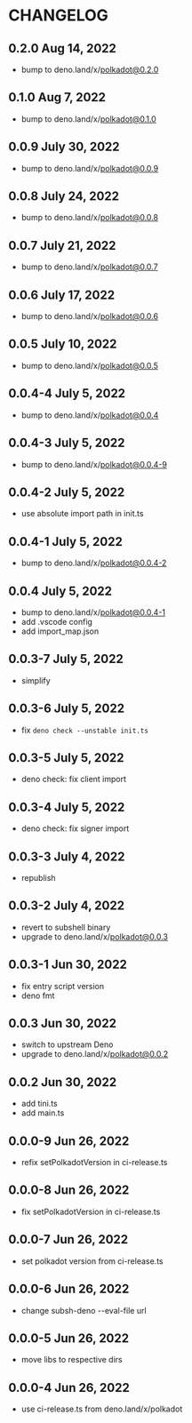 # CHANGELOG

## 0.2.0 Aug 14, 2022
- bump to deno.land/x/polkadot@0.2.0

## 0.1.0 Aug 7, 2022
- bump to deno.land/x/polkadot@0.1.0

## 0.0.9 July 30, 2022
- bump to deno.land/x/polkadot@0.0.9

## 0.0.8 July 24, 2022
- bump to deno.land/x/polkadot@0.0.8

## 0.0.7 July 21, 2022
- bump to deno.land/x/polkadot@0.0.7

## 0.0.6 July 17, 2022
- bump to deno.land/x/polkadot@0.0.6

## 0.0.5 July 10, 2022
- bump to deno.land/x/polkadot@0.0.5

## 0.0.4-4 July 5, 2022
- bump to deno.land/x/polkadot@0.0.4

## 0.0.4-3 July 5, 2022
- bump to deno.land/x/polkadot@0.0.4-9

## 0.0.4-2 July 5, 2022
- use absolute import path in init.ts

## 0.0.4-1 July 5, 2022
- bump to deno.land/x/polkadot@0.0.4-2

## 0.0.4 July 5, 2022
- bump to deno.land/x/polkadot@0.0.4-1
- add .vscode config
- add import_map.json

## 0.0.3-7 July 5, 2022
- simplify

## 0.0.3-6 July 5, 2022
- fix `deno check --unstable init.ts`

## 0.0.3-5 July 5, 2022
- deno check: fix client import

## 0.0.3-4 July 5, 2022
- deno check: fix signer import

## 0.0.3-3 July 4, 2022
- republish

## 0.0.3-2 July 4, 2022

- revert to subshell binary
- upgrade to deno.land/x/polkadot@0.0.3

## 0.0.3-1 Jun 30, 2022

- fix entry script version
- deno fmt

## 0.0.3 Jun 30, 2022

- switch to upstream Deno
- upgrade to deno.land/x/polkadot@0.0.2

## 0.0.2 Jun 30, 2022

- add tini.ts
- add main.ts

## 0.0.0-9 Jun 26, 2022

- refix setPolkadotVersion in ci-release.ts

## 0.0.0-8 Jun 26, 2022

- fix setPolkadotVersion in ci-release.ts

## 0.0.0-7 Jun 26, 2022

- set polkadot version from ci-release.ts

## 0.0.0-6 Jun 26, 2022

- change subsh-deno --eval-file url

## 0.0.0-5 Jun 26, 2022

- move libs to respective dirs

## 0.0.0-4 Jun 26, 2022

- use ci-release.ts from deno.land/x/polkadot
